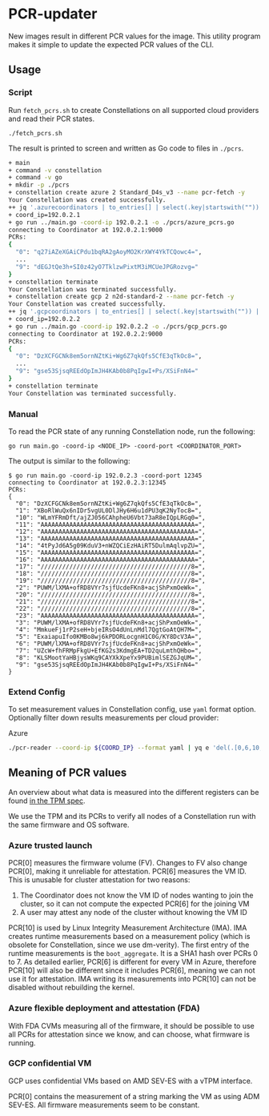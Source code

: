 # PCR-updater

New images result in different PCR values for the image.
This utility program makes it simple to update the expected PCR values of the CLI.

## Usage

### Script

Run `fetch_pcrs.sh` to create Constellations on all supported cloud providers and read their PCR states.
```shell
./fetch_pcrs.sh
```

The result is printed to screen and written as Go code to files in `./pcrs`.
```bash
+ main
+ command -v constellation
+ command -v go
+ mkdir -p ./pcrs
+ constellation create azure 2 Standard_D4s_v3 --name pcr-fetch -y
Your Constellation was created successfully.
++ jq '.azurecoordinators | to_entries[] | select(.key|startswith("")) | .value.PublicIP' -rcM constellation-state.json
+ coord_ip=192.0.2.1
+ go run ../main.go -coord-ip 192.0.2.1 -o ./pcrs/azure_pcrs.go
connecting to Coordinator at 192.0.2.1:9000
PCRs:
{
  "0": "q27iAZeXGAiCPdu1bqRA2gAoyMO2KrXWY4YkTCQowc4=",
  ...
  "9": "dEGJtQe3h+SI0z42yO7TklzwPixtM3iMCUeJPGRozvg="
}
+ constellation terminate
Your Constellation was terminated successfully.
+ constellation create gcp 2 n2d-standard-2 --name pcr-fetch -y
Your Constellation was created successfully.
++ jq '.gcpcoordinators | to_entries[] | select(.key|startswith("")) | .value.PublicIP' -rcM constellation-state.json
+ coord_ip=192.0.2.2
+ go run ../main.go -coord-ip 192.0.2.2 -o ./pcrs/gcp_pcrs.go
connecting to Coordinator at 192.0.2.2:9000
PCRs:
{
  "0": "DzXCFGCNk8em5ornNZtKi+Wg6Z7qkQfs5CfE3qTkOc8=",
  ...
  "9": "gse53SjsqREEdOpImJH4KAb0b8PqIgwI+Ps/XSiFnN4="
}
+ constellation terminate
Your Constellation was terminated successfully.
```

### Manual

To read the PCR state of any running Constellation node, run the following:
```shell
go run main.go -coord-ip <NODE_IP> -coord-port <COORDINATOR_PORT>
```

The output is similar to the following:
```shell
$ go run main.go -coord-ip 192.0.2.3 -coord-port 12345
connecting to Coordinator at 192.0.2.3:12345
PCRs:
{
  "0": "DzXCFGCNk8em5ornNZtKi+Wg6Z7qkQfs5CfE3qTkOc8=",
  "1": "XBoRlWuQx6nIDr5vgUL0DlJHy6H6u1dPU3qK2NyToc8=",
  "10": "WLmYFRmDft/ajZJ056CAhpheU6Vbt73aR8eIQpLRGq0=",
  "11": "AAAAAAAAAAAAAAAAAAAAAAAAAAAAAAAAAAAAAAAAAAA=",
  "12": "AAAAAAAAAAAAAAAAAAAAAAAAAAAAAAAAAAAAAAAAAAA=",
  "13": "AAAAAAAAAAAAAAAAAAAAAAAAAAAAAAAAAAAAAAAAAAA=",
  "14": "4tPyJd6A5g09KduV3+nWZQCiEzHAiRT5DulmAqlvpZU=",
  "15": "AAAAAAAAAAAAAAAAAAAAAAAAAAAAAAAAAAAAAAAAAAA=",
  "16": "AAAAAAAAAAAAAAAAAAAAAAAAAAAAAAAAAAAAAAAAAAA=",
  "17": "//////////////////////////////////////////8=",
  "18": "//////////////////////////////////////////8=",
  "19": "//////////////////////////////////////////8=",
  "2": "PUWM/lXMA+ofRD8VYr7sjfUcdeFKn8+acjShPxmOeWk=",
  "20": "//////////////////////////////////////////8=",
  "21": "//////////////////////////////////////////8=",
  "22": "//////////////////////////////////////////8=",
  "23": "AAAAAAAAAAAAAAAAAAAAAAAAAAAAAAAAAAAAAAAAAAA=",
  "3": "PUWM/lXMA+ofRD8VYr7sjfUcdeFKn8+acjShPxmOeWk=",
  "4": "MmkueFj1rP2seH+bjeIRsO4dUnLnMdl7QgtGoAtQH7M=",
  "5": "ExaiapuIfo0KMBo8wj6kPDORLocgnH1C0G/KY8DcV3A=",
  "6": "PUWM/lXMA+ofRD8VYr7sjfUcdeFKn8+acjShPxmOeWk=",
  "7": "UZcW+fhFRMpFkgU+EfKG2s3KdmgEA+TD2quLmthQHbo=",
  "8": "KLSMootYaHBjysWKq9CAYXkXpeYx9PUBimlSEZGJqUM=",
  "9": "gse53SjsqREEdOpImJH4KAb0b8PqIgwI+Ps/XSiFnN4="
}
```

### Extend Config

To set measurement values in Constellation config, use `yaml` format option.
Optionally filter down results measurements per cloud provider:

Azure

```bash
./pcr-reader --coord-ip ${COORD_IP} --format yaml | yq e 'del(.[0,6,10,11,12,13,14,15,16,17,18,19,20,21,22,23])' -
```

## Meaning of PCR values

An overview about what data is measured into the different registers can be found [in the TPM spec](https://trustedcomputinggroup.org/wp-content/uploads/TCG_PCClient_PFP_r1p05_v23_pub.pdf#%5B%7B%22num%22%3A157%2C%22gen%22%3A0%7D%2C%7B%22name%22%3A%22XYZ%22%7D%2C33%2C400%2C0%5D).

We use the TPM and its PCRs to verify all nodes of a Constellation run with the same firmware and OS software.

### Azure trusted launch

PCR[0] measures the firmware volume (FV). Changes to FV also change PCR[0], making it unreliable for attestation.
PCR[6] measures the VM ID. This is unusable for cluster attestation for two reasons:
1. The Coordinator does not know the VM ID of nodes wanting to join the cluster, so it can not compute the expected PCR[6] for the joining VM
2. A user may attest any node of the cluster without knowing the VM ID

PCR[10] is used by Linux Integrity Measurement Architecture (IMA).
IMA creates runtime measurements based on a measurement policy (which is obsolete for Constellation, since we use dm-verity).
The first entry of the runtime measurements is the `boot_aggregate`. It is a SHA1 hash over PCRs 0 to 7.
As detailed earlier, PCR[6] is different for every VM in Azure, therefore PCR[10] will also be different since it includes PCR[6], meaning we can not use it for attestation.
IMA writing its measurements into PCR[10] can not be disabled without rebuilding the kernel.

### Azure flexible deployment and attestation (FDA)

With FDA CVMs measuring all of the firmware, it should be possible to use all PCRs for attestation since we know, and can choose, what firmware is running.

### GCP confidential VM

GCP uses confidential VMs based on AMD SEV-ES with a vTPM interface.

PCR[0] contains the measurement of a string marking the VM as using ADM SEV-ES.
All firmware measurements seem to be constant.
